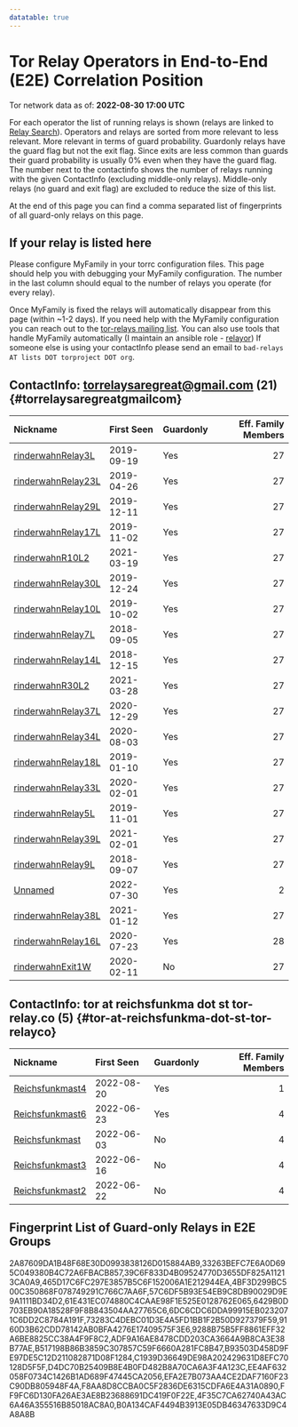 ```yaml
---
datatable: true
---
```



# Tor Relay Operators in End-to-End (E2E) Correlation Position

Tor network data as of: **2022-08-30 17:00 UTC**

For each operator the list of running relays is shown (relays are linked to [Relay Search](https://metrics.torproject.org/rs.html)).
Operators and relays are sorted from more relevant to less relevant. More relevant in terms of guard probability.
Guardonly relays have the guard flag but not the exit flag.
Since exits are less common than guards their guard probability is usually 0% even when they have the guard flag.
The number next to the contactinfo shows the number of relays running with the given ContactInfo (excluding middle-only relays).
Middle-only relays (no guard and exit flag) are excluded to reduce the size of this list.

At the end of this page you can find a comma separated list of fingerprints of all guard-only relays on this page.

## If your relay is listed here
Please configure MyFamily in your torrc configuration files.
This page should help you with debugging your MyFamily configuration. The number in the last column should equal to the number of
relays you operate (for every relay).

Once MyFamily is fixed the relays will automatically disappear from this page (within ~1-2 days).
If you need help with the MyFamily configuration you can reach out to the
[tor-relays mailing list](https://lists.torproject.org/cgi-bin/mailman/listinfo/tor-relays).
You can also use tools that handle MyFamily automatically (I maintain an ansible role - 
[relayor](https://medium.com/@nusenu/deploying-tor-relays-with-ansible-6612593fa34d))
If someone else is using your contactInfo please send an email to ```bad-relays AT lists DOT torproject DOT org```.


## ContactInfo: torrelaysaregreat@gmail.com (21) {#torrelaysaregreatgmailcom}

| Nickname                                                                                                      | First Seen   | Guardonly   |   Eff. Family Members |
|:--------------------------------------------------------------------------------------------------------------|:-------------|:------------|----------------------:|
| [rinderwahnRelay3L](https://metrics.torproject.org/rs.html#details/FF9FC6D130FA26AE3AE8B23688691DC419F0F22E)  | 2019-09-19   | Yes         |                    27 |
| [rinderwahnRelay23L](https://metrics.torproject.org/rs.html#details/EFA2E7B073AA4CE2DAF7160F23C90DB805948F4A) | 2019-04-26   | Yes         |                    27 |
| [rinderwahnRelay29L](https://metrics.torproject.org/rs.html#details/73283C4DEBC01D3E4A5FD1BB1F2B50D927379F59) | 2019-12-11   | Yes         |                    27 |
| [rinderwahnRelay17L](https://metrics.torproject.org/rs.html#details/F8AA8D8CCBA0C5F2836DE6315CDFA6E4A31A0890) | 2019-11-02   | Yes         |                    27 |
| [rinderwahnR10L2](https://metrics.torproject.org/rs.html#details/2A87609DA1B48F68E30D0993838126D015884AB9)    | 2021-03-19   | Yes         |                    27 |
| [rinderwahnRelay30L](https://metrics.torproject.org/rs.html#details/B93503D458D9FE97DE5C12D211082871D08F1284) | 2019-12-24   | Yes         |                    27 |
| [rinderwahnRelay10L](https://metrics.torproject.org/rs.html#details/C1939D36649DE98A202429631D8EFC70128D5F5F) | 2019-10-02   | Yes         |                    27 |
| [rinderwahnRelay7L](https://metrics.torproject.org/rs.html#details/EE4AF632058F0734C1426B1AD689F47445CA2056)  | 2018-09-05   | Yes         |                    27 |
| [rinderwahnRelay14L](https://metrics.torproject.org/rs.html#details/465D17C6FC297E3857B5C6F152006A1E212944EA) | 2018-12-15   | Yes         |                    27 |
| [rinderwahnR30L2](https://metrics.torproject.org/rs.html#details/ADF9A16AE8478CDD203CA3664A9B8CA3E38B77AE)    | 2021-03-28   | Yes         |                    27 |
| [rinderwahnRelay37L](https://metrics.torproject.org/rs.html#details/6429B0D703EB90A18528F9F8B843504AA27765C6) | 2020-12-29   | Yes         |                    27 |
| [rinderwahnRelay34L](https://metrics.torproject.org/rs.html#details/D4DC70B25409B8E4B0FD482B8A70CA6A3F4A123C) | 2020-08-03   | Yes         |                    27 |
| [rinderwahnRelay18L](https://metrics.torproject.org/rs.html#details/B517198B86B3859C307857C59F6660A281FC8B47) | 2019-01-10   | Yes         |                    27 |
| [rinderwahnRelay33L](https://metrics.torproject.org/rs.html#details/4BF3D299BC500C350868F078749291C766C7AA6F) | 2020-02-01   | Yes         |                    27 |
| [rinderwahnRelay5L](https://metrics.torproject.org/rs.html#details/39C6F833D4B09524770D3655DF825A11213CA0A9)  | 2019-11-01   | Yes         |                    27 |
| [rinderwahnRelay39L](https://metrics.torproject.org/rs.html#details/9160D3B62CDD78142AB0BFA4276E17409575F3E6) | 2021-02-01   | Yes         |                    27 |
| [rinderwahnRelay9L](https://metrics.torproject.org/rs.html#details/9288B75B5FF8861EFF32A6BE8825CC38A4F9F8C2)  | 2018-09-07   | Yes         |                    27 |
| [Unnamed](https://metrics.torproject.org/rs.html#details/33263BEFC7E6A0D695C049380B4C72A6FBACB857)            | 2022-07-30   | Yes         |                     2 |
| [rinderwahnRelay38L](https://metrics.torproject.org/rs.html#details/61E431EC074880C4CAAE98F1E525E0128762E065) | 2021-01-12   | Yes         |                    27 |
| [rinderwahnRelay16L](https://metrics.torproject.org/rs.html#details/6DC6CDC6DDA99915EB0232071C6DD2C8784A191F) | 2020-07-23   | Yes         |                    28 |
| [rinderwahnExit1W](https://metrics.torproject.org/rs.html#details/DC81AA3B1D51566DBF27BFA562E4047AEB1C52DA)   | 2020-02-11   | No          |                    27 |

## ContactInfo: tor at reichsfunkma dot st tor-relay.co (5) {#tor-at-reichsfunkma-dot-st-tor-relayco}

| Nickname                                                                                                   | First Seen   | Guardonly   |   Eff. Family Members |
|:-----------------------------------------------------------------------------------------------------------|:-------------|:------------|----------------------:|
| [Reichsfunkmast4](https://metrics.torproject.org/rs.html#details/4F35C7CA62740A43AC6A46A355516B85018AC8A0) | 2022-08-20   | Yes         |                     1 |
| [Reichsfunkmast6](https://metrics.torproject.org/rs.html#details/B0A134CAF4494B3913E05DB46347633D9C4A8A8B) | 2022-06-23   | Yes         |                     4 |
| [Reichsfunkmast](https://metrics.torproject.org/rs.html#details/3B43FB4F237EBE3570CB06B500CA1E8B46EEAFA1)  | 2022-06-03   | No          |                     4 |
| [Reichsfunkmast3](https://metrics.torproject.org/rs.html#details/4977F97D96681EF747441639C4B4A7CA6FFBD132) | 2022-06-16   | No          |                     4 |
| [Reichsfunkmast2](https://metrics.torproject.org/rs.html#details/F3A9588FB45F76DA4DE5B350C425C130F6FFA983) | 2022-06-22   | No          |                     4 |


## Fingerprint List of Guard-only Relays in E2E Groups

2A87609DA1B48F68E30D0993838126D015884AB9,33263BEFC7E6A0D695C049380B4C72A6FBACB857,39C6F833D4B09524770D3655DF825A11213CA0A9,465D17C6FC297E3857B5C6F152006A1E212944EA,4BF3D299BC500C350868F078749291C766C7AA6F,57C6DF5B93E54EB9C8DB90029D9E9A1111BD34D2,61E431EC074880C4CAAE98F1E525E0128762E065,6429B0D703EB90A18528F9F8B843504AA27765C6,6DC6CDC6DDA99915EB0232071C6DD2C8784A191F,73283C4DEBC01D3E4A5FD1BB1F2B50D927379F59,9160D3B62CDD78142AB0BFA4276E17409575F3E6,9288B75B5FF8861EFF32A6BE8825CC38A4F9F8C2,ADF9A16AE8478CDD203CA3664A9B8CA3E38B77AE,B517198B86B3859C307857C59F6660A281FC8B47,B93503D458D9FE97DE5C12D211082871D08F1284,C1939D36649DE98A202429631D8EFC70128D5F5F,D4DC70B25409B8E4B0FD482B8A70CA6A3F4A123C,EE4AF632058F0734C1426B1AD689F47445CA2056,EFA2E7B073AA4CE2DAF7160F23C90DB805948F4A,F8AA8D8CCBA0C5F2836DE6315CDFA6E4A31A0890,FF9FC6D130FA26AE3AE8B23688691DC419F0F22E,4F35C7CA62740A43AC6A46A355516B85018AC8A0,B0A134CAF4494B3913E05DB46347633D9C4A8A8B